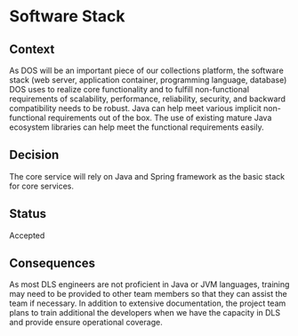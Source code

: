 # Software Stack

## Context

As DOS will be an important piece of our collections platform,
the software stack (web server, application container, programming language, database)
DOS uses to realize core functionality and to fulfill non-functional requirements 
of scalability, performance, reliability, security, and backward compatibility needs to be robust. Java can help meet 
various implicit non-functional requirements out of the box. The use of existing
mature Java ecosystem libraries can help meet the functional requirements easily.

## Decision

The core service will rely on Java and Spring framework as the basic stack for core services. 
 

## Status

Accepted

## Consequences

As most DLS engineers are not proficient in Java or JVM languages, training may need to be provided to 
other team members so that they can assist the team if necessary.  In addition to extensive documentation, 
the project team plans to train additional the developers when we have the capacity in DLS and provide ensure 
operational coverage. 